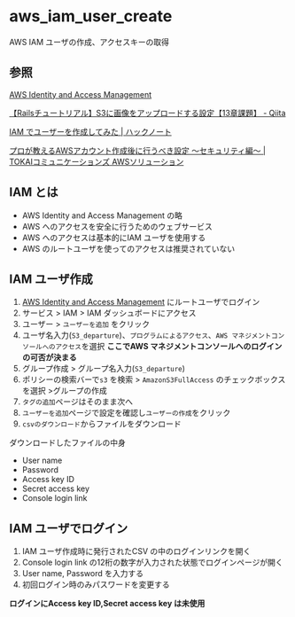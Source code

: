 # aws_iam_user_create

AWS IAM ユーザの作成、アクセスキーの取得

## 参照

[AWS Identity and Access Management](https://docs.aws.amazon.com/ja_jp/IAM/latest/UserGuide/introduction.html)

[【Railsチュートリアル】S3に画像をアップロードする設定【13章課題】 \- Qiita](https://qiita.com/ryuchan00/items/8e414562b7122e7ec4fb)

[IAM でユーザーを作成してみた \| ハックノート](https://hacknote.jp/archives/44404/)

[プロが教えるAWSアカウント作成後に行うべき設定 ～セキュリティ編～ \| TOKAIコミュニケーションズ AWSソリューション](https://www.cloudsolution.tokai-com.co.jp/white-paper/2021/0623-241.html)

## IAM とは

* AWS Identity and Access Management の略
* AWS へのアクセスを安全に行うためのウェブサービス
* AWS へのアクセスは基本的にIAM ユーザを使用する
* AWS のルートユーザを使ってのアクセスは推奨されていない

## IAM ユーザ作成

1. [AWS Identity and Access Management](https://docs.aws.amazon.com/ja_jp/IAM/latest/UserGuide/introduction.html) にルートユーザでログイン
2. サービス > IAM > IAM ダッシュボードにアクセス
3. ユーザー > `ユーザーを追加` をクリック
4. ユーザ名入力(`S3_departure`)、`プログラムによるアクセス`、`AWS マネジメントコンソールへのアクセス`を選択 **ここでAWS マネジメントコンソールへのログインの可否が決まる**
5. グループ作成 > グループ名入力(`S3_departure`)
6. ポリシーの検索バーで`s3` を検索 > `AmazonS3FullAccess` のチェックボックスを選択 >グループの作成
7. `タグの追加`ページはそのまま次へ
8. `ユーザーを追加`ページで設定を確認し`ユーザーの作成`をクリック
9. `csvのダウンロード`からファイルをダウンロード

ダウンロードしたファイルの中身

* User name
* Password
* Access key ID
* Secret access key
* Console login link

## IAM ユーザでログイン

1. IAM ユーザ作成時に発行されたCSV の中のログインリンクを開く
2. Console login link の12桁の数字が入力された状態でログインページが開く
3. User name, Password を入力する
4. 初回ログイン時のみパスワードを変更する

**ログインにAccess key ID,Secret access key は未使用**
